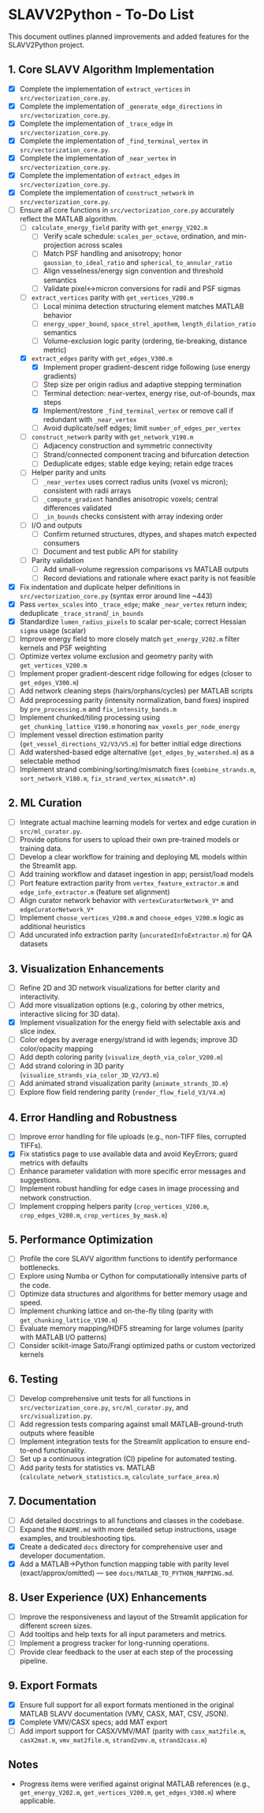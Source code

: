 # SLAVV2Python - To-Do List

This document outlines planned improvements and added features for the SLAVV2Python project.

## 1. Core SLAVV Algorithm Implementation

- [x] Complete the implementation of `extract_vertices` in `src/vectorization_core.py`.
- [x] Complete the implementation of `_generate_edge_directions` in `src/vectorization_core.py`.
- [x] Complete the implementation of `_trace_edge` in `src/vectorization_core.py`.
- [x] Complete the implementation of `_find_terminal_vertex` in `src/vectorization_core.py`.
- [x] Complete the implementation of `_near_vertex` in `src/vectorization_core.py`.
- [x] Complete the implementation of `extract_edges` in `src/vectorization_core.py`.
- [x] Complete the implementation of `construct_network` in `src/vectorization_core.py`.
- [ ] Ensure all core functions in `src/vectorization_core.py` accurately reflect the MATLAB algorithm.
  - [ ] `calculate_energy_field` parity with `get_energy_V202.m`
    - [ ] Verify scale schedule: `scales_per_octave`, ordination, and min-projection across scales
    - [ ] Match PSF handling and anisotropy; honor `gaussian_to_ideal_ratio` and `spherical_to_annular_ratio`
    - [ ] Align vesselness/energy sign convention and threshold semantics
    - [ ] Validate pixel↔micron conversions for radii and PSF sigmas
  - [ ] `extract_vertices` parity with `get_vertices_V200.m`
    - [ ] Local minima detection structuring element matches MATLAB behavior
    - [ ] `energy_upper_bound`, `space_strel_apothem`, `length_dilation_ratio` semantics
    - [ ] Volume-exclusion logic parity (ordering, tie-breaking, distance metric)
  - [x] `extract_edges` parity with `get_edges_V300.m`
    - [x] Implement proper gradient-descent ridge following (use energy gradients)
    - [ ] Step size per origin radius and adaptive stepping termination
    - [ ] Terminal detection: near-vertex, energy rise, out-of-bounds, max steps
    - [x] Implement/restore `_find_terminal_vertex` or remove call if redundant with `_near_vertex`
    - [ ] Avoid duplicate/self edges; limit `number_of_edges_per_vertex`
  - [ ] `construct_network` parity with `get_network_V190.m`
    - [ ] Adjacency construction and symmetric connectivity
    - [ ] Strand/connected component tracing and bifurcation detection
    - [ ] Deduplicate edges; stable edge keying; retain edge traces
  - [ ] Helper parity and units
    - [ ] `_near_vertex` uses correct radius units (voxel vs micron); consistent with radii arrays
    - [ ] `_compute_gradient` handles anisotropic voxels; central differences validated
    - [ ] `_in_bounds` checks consistent with array indexing order
  - [ ] I/O and outputs
    - [ ] Confirm returned structures, dtypes, and shapes match expected consumers
    - [ ] Document and test public API for stability
  - [ ] Parity validation
    - [ ] Add small-volume regression comparisons vs MATLAB outputs
    - [ ] Record deviations and rationale where exact parity is not feasible
- [x] Fix indentation and duplicate helper definitions in `src/vectorization_core.py` (syntax error around line ~443)
- [x] Pass `vertex_scales` into `_trace_edge`; make `_near_vertex` return index; deduplicate `_trace_strand`/`_in_bounds`
- [x] Standardize `lumen_radius_pixels` to scalar per-scale; correct Hessian `sigma` usage (scalar)
- [ ] Improve energy field to more closely match `get_energy_V202.m` filter kernels and PSF weighting
- [ ] Optimize vertex volume exclusion and geometry parity with `get_vertices_V200.m`
- [ ] Implement proper gradient-descent ridge following for edges (closer to `get_edges_V300.m`)
- [ ] Add network cleaning steps (hairs/orphans/cycles) per MATLAB scripts
- [ ] Add preprocessing parity (intensity normalization, band fixes) inspired by `pre_processing.m` and `fix_intensity_bands.m`
- [ ] Implement chunked/tiling processing using `get_chunking_lattice_V190.m` honoring `max_voxels_per_node_energy`
- [ ] Implement vessel direction estimation parity (`get_vessel_directions_V2/V3/V5.m`) for better initial edge directions
- [ ] Add watershed-based edge alternative (`get_edges_by_watershed.m`) as a selectable method
- [ ] Implement strand combining/sorting/mismatch fixes (`combine_strands.m`, `sort_network_V180.m`, `fix_strand_vertex_mismatch*.m`)

## 2. ML Curation

- [ ] Integrate actual machine learning models for vertex and edge curation in `src/ml_curator.py`.
- [ ] Provide options for users to upload their own pre-trained models or training data.
- [ ] Develop a clear workflow for training and deploying ML models within the Streamlit app.
- [ ] Add training workflow and dataset ingestion in app; persist/load models
- [ ] Port feature extraction parity from `vertex_feature_extractor.m` and `edge_info_extractor.m` (feature set alignment)
- [ ] Align curator network behavior with `vertexCuratorNetwork_V*` and `edgeCuratorNetwork_V*`
- [ ] Implement `choose_vertices_V200.m` and `choose_edges_V200.m` logic as additional heuristics
- [ ] Add uncurated info extraction parity (`uncuratedInfoExtractor.m`) for QA datasets

## 3. Visualization Enhancements

- [ ] Refine 2D and 3D network visualizations for better clarity and interactivity.
- [ ] Add more visualization options (e.g., coloring by other metrics, interactive slicing for 3D data).
- [x] Implement visualization for the energy field with selectable axis and slice index.
- [ ] Color edges by average energy/strand id with legends; improve 3D color/opacity mapping
- [ ] Add depth coloring parity (`visualize_depth_via_color_V200.m`)
- [ ] Add strand coloring in 3D parity (`visualize_strands_via_color_3D_V2/V3.m`)
- [ ] Add animated strand visualization parity (`animate_strands_3D.m`)
- [ ] Explore flow field rendering parity (`render_flow_field_V3/V4.m`)

## 4. Error Handling and Robustness

- [ ] Improve error handling for file uploads (e.g., non-TIFF files, corrupted TIFFs).
- [x] Fix statistics page to use available data and avoid KeyErrors; guard metrics with defaults
- [ ] Enhance parameter validation with more specific error messages and suggestions.
- [ ] Implement robust handling for edge cases in image processing and network construction.
- [ ] Implement cropping helpers parity (`crop_vertices_V200.m`, `crop_edges_V200.m`, `crop_vertices_by_mask.m`)

## 5. Performance Optimization

- [ ] Profile the core SLAVV algorithm functions to identify performance bottlenecks.
- [ ] Explore using Numba or Cython for computationally intensive parts of the code.
- [ ] Optimize data structures and algorithms for better memory usage and speed.
- [ ] Implement chunking lattice and on-the-fly tiling (parity with `get_chunking_lattice_V190.m`)
- [ ] Evaluate memory mapping/HDF5 streaming for large volumes (parity with MATLAB I/O patterns)
- [ ] Consider scikit-image Sato/Frangi optimized paths or custom vectorized kernels

## 6. Testing

- [ ] Develop comprehensive unit tests for all functions in `src/vectorization_core.py`, `src/ml_curator.py`, and `src/visualization.py`.
- [ ] Add regression tests comparing against small MATLAB-ground-truth outputs where feasible
- [ ] Implement integration tests for the Streamlit application to ensure end-to-end functionality.
- [ ] Set up a continuous integration (CI) pipeline for automated testing.
- [ ] Add parity tests for statistics vs. MATLAB (`calculate_network_statistics.m`, `calculate_surface_area.m`)

## 7. Documentation

- [ ] Add detailed docstrings to all functions and classes in the codebase.
- [ ] Expand the `README.md` with more detailed setup instructions, usage examples, and troubleshooting tips.
- [x] Create a dedicated `docs` directory for comprehensive user and developer documentation.
- [x] Add a MATLAB→Python function mapping table with parity level (exact/approx/omitted) — see `docs/MATLAB_TO_PYTHON_MAPPING.md`.

## 8. User Experience (UX) Enhancements

- [ ] Improve the responsiveness and layout of the Streamlit application for different screen sizes.
- [ ] Add tooltips and help texts for all input parameters and metrics.
- [ ] Implement a progress tracker for long-running operations.
- [ ] Provide clear feedback to the user at each step of the processing pipeline.

## 9. Export Formats

- [x] Ensure full support for all export formats mentioned in the original MATLAB SLAVV documentation (VMV, CASX, MAT, CSV, JSON).
- [x] Complete VMV/CASX specs; add MAT export
- [ ] Add import support for CASX/VMV/MAT (parity with `casx_mat2file.m`, `casX2mat.m`, `vmv_mat2file.m`, `strand2vmv.m`, `strand2casx.m`)

## Notes

- Progress items were verified against original MATLAB references (e.g., `get_energy_V202.m`, `get_vertices_V200.m`, `get_edges_V300.m`) where applicable.